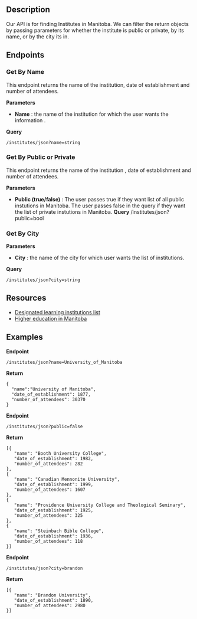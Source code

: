 ## Description

Our API is for finding Institutes in Manitoba. We can filter the return objects by passing parameters for whether the institute is public or private, by its name, or by the city its in.

## Endpoints

### Get By Name

This endpoint returns the name of the institution, date of establishment and number of attendees. 

**Parameters**

 - **Name** : the name of the institution for which the user wants the information .
 
 **Query**
 
    /institutes/json?name=string
    
### Get By Public or Private

This endpoint returns the name of the institution , date of establishment and number of attendees. 

**Parameters**

- **Public (true/false)** : The user passes true if they want list of all public instutions in Manitoba. The user passes false in the query if they want the list of private instutions in Manitoba.
**Query**
    /institutes/json?public=bool
    
### Get By City

**Parameters**
- **City** : the name of the city for which user wants the list of institutions. 

**Query**

    /institutes/json?city=string
  

## Resources
* [Designated learning institutions list](https://www.canada.ca/en/immigration-refugees-citizenship/services/study-canada/study-permit/prepare/designated-learning-institutions-list.html#wb-auto-24)
* [Higher education in Manitoba](https://en.wikipedia.org/wiki/Higher_education_in_Manitoba)

## Examples
**Endpoint**

    /institutes/json?name=University_of_Manitoba
    
**Return**

    {
      "name":"University of Manitoba",
      "date_of_establishment": 1877,
      "number_of_attendees": 30370
    }
**Endpoint**

    /institutes/json?public=false

**Return**

    [{
       "name": "Booth University College",
       "date_of_establishment": 1982,
       "number_of_attendees": 282
    },
    {
       "name": "Canadian Mennonite University",
       "date_of_establishment": 1999,
       "number_of_attendees": 1607
    },
    {
       "name": "Providence University College and Theological Seminary",
       "date_of_establishment": 1925,
       "number_of_attendees": 325
    },
    {
       "name": "Steinbach Bible College",
       "date_of_establishment": 1936,
       "number_of_attendees": 118
    }]
**Endpoint**

    /institutes/json?city=brandon

**Return**

    [{
       "name": "Brandon University",
       "date_of_establishment": 1890,
       "number_of attendees": 2980
    }]
